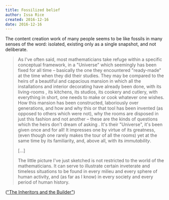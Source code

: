 ```yaml
---
title: Fossilized belief
author: Issa Rice
created: 2016-12-16
date: 2016-12-16
---
```


The content creation work of many people seems to be like fossils in many
senses of the word: isolated, existing only as a single snapshot, and not
deliberate.

> As I've often said, most mathematicians take refuge within a specific
> conceptual framework, in a "Universe" which seemingly has been fixed for all
> time – basically the one they encountered "ready-made" at the time when they
> did their studies. They may be compared to the heirs of a beautiful and
> capacious mansion in which all the installations and interior decorating have
> already been done, with its living-rooms , its kitchens, its studios, its
> cookery and cutlery, with everything in short, one needs to make or cook
> whatever one wishes. How this mansion has been constructed, laboriously over
> generations, and how and why this or that tool has been invented (as opposed
> to others which were not), why the rooms are disposed in just this fashion
> and not another – these are the kinds of questions which the heirs don't
> dream of asking . It's their "Universe", it's been given once and for all! It
> impresses one by virtue of its greatness, (even though one rarely makes the
> tour of all the rooms) yet at the same time by its familiarity, and, above
> all, with its *immutability*.
>
> \[...\]
>
> The little picture I've just sketched is not restricted to the world of the
> mathematicians. It can serve to illustrate certain inveterate and timeless
> situations to be found in every milieu and every sphere of human activity,
> and (as far as I know) in every society and every period of human history.

(["The Inheritors and the Builder"](http://www.fermentmagazine.org/rands/promenade5.html))
